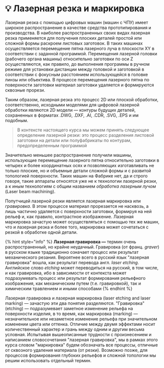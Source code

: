 # 💡 Лазерная резка и маркировка

Лазерная резка с помощью цифровых машин (машин с ЧПУ) имеет широкое распространение в качестве средства прототипирования и производства. В наиболее распространенных своих видах лазерная резка применяется для получения плоских деталей простой или сложной формы раскроем листовых заготовок. В таких машинах осуществляется перемещение пятна лазерного луча в плоскости XY в соответствии с заданной программой. Перемещения лазерной головки (рабочего органа машины)  относительно заготовки по оси Z осуществляются, как правило, до выполнения программы в ручном режиме для установки дистанции между головкой и заготовкой в соответствии с фокусным расстоянием использующейся в головке линзы или объектива.  В процессе перемещения лазерного пятна по поверхности заготовки материал заготовки удаляется и  формируются сквозные прорези.

Таким образом, лазерная резка это процесс 2D или плоской обработки, соответственно, исходными моделями для цифровой лазерной обработки являются 2D модели  — контуры будущих деталей, сохраненных в форматах .DWG, .DXF, .AI, .CDR, .SVG, .EPS и им подобным.

> В контексте настоящего курса мы можем принять следующее определение лазерной резки: это процесс разделения листовой заготовки на детали или полуфабрикаты по контурам, предопределенным программой&#x20;

Значительно меньшее распространение получили машины, использующие перемещение лазерного пятна относительно заготовки в  четырех и более координатных осях и позволяющих изготавливать не только плоские, но и объемные детали сложной формы и с развитой топологией поверхности. Таких машин на Фабрике нет, да и строго говоря, такие аппараты относятся уже не к технологии  лазерной резки, а к иным технологиям  с общим названием _обработка лазерным лучом_ (Laser beam machining).&#x20;

Попутчицей лазерной резки  является лазерная маркировка или _гравировка_. В этом процессе материал прорезается не насквозь, а лишь частично удаляется с поверхности заготовки, формируя на ней рельеф и, как правило, контрастное изображение. Лазерная маркировка зачастую может осуществляться  с помощью тех же машин, что и лазерная резка и более того, маркировка может сочетаться с резкой в обработке одной детали.

{% hint style="info" %}
**Лазерная гравировка —** термин очень распространенный, но крайне неудачный. Гравировка (от франц. _graver_) в русском языке традиционно означает процесс или результат механического резания. Вероятнее всего в русский  язык "лазерная гравировка" вошла, как результат перевода англ. _laser etching_.  Английское слово _etching_ может переводиться на русский, в том числе, и как гравировка, ибо в зависимости от контекста может подразумевать процесс или результат формирования рельефного изображения, как механическим путем (т.е. гравировкой), так и химическим травлением и иными способами
{% endhint %}

Лазерная гравировка и лазерная маркировка  (laser etching and laser marking) — зачастую  эти два понятия разделяются. "Гравировка" (etching) — подразумевает заметное изменение рельефа на поверхности изделия, в то время, как маркировка (marking) — незначительное или незаметное изменение рельефа при значительном изменении цвета или оттенка. Отличие  между двумя эффектами носит количественный характер и грань между одним и другим весьма условная. Испытывая вышеописанные трудности с произнесением и написанием словосочетания "лазерная гравировка", мы в рамках этого курса словом "маркировка" будем обозначать все процессы, отличные от сквозного удаления материала (от резки). Возможно позже, для процессов формирования глубоких рельефов и сложной топологии мы решим использовать отдельный термин.

